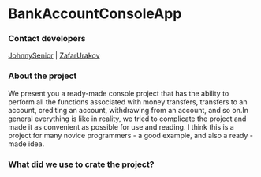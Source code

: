 # BankAccountConsoleApp
### Contact developers 
[JohnnySenior](https://github.com/JohnnySenior) | [ZafarUrakov](https://github.com/ZafarUrakov)

### About the project
We present you a ready-made console project that has the ability to perform all the functions associated with money transfers, transfers to an account, crediting an account, withdrawing from an account, and so on.In general everything is like in reality, we tried to complicate the project and made it as convenient as possible for use and reading. I think this is a project for many novice programmers - a good example, and also a ready - made idea.

### What did we use to crate the project?
